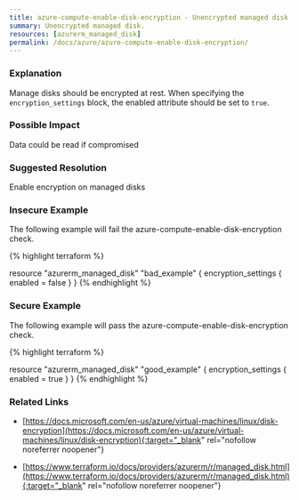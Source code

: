 ```yaml
---
title: azure-compute-enable-disk-encryption - Unencrypted managed disk.
summary: Unencrypted managed disk. 
resources: [azurerm_managed_disk] 
permalink: /docs/azure/azure-compute-enable-disk-encryption/
---
```

### Explanation


Manage disks should be encrypted at rest. When specifying the <code>encryption_settings</code> block, the enabled attribute should be set to <code>true</code>.


### Possible Impact
Data could be read if compromised

### Suggested Resolution
Enable encryption on managed disks


### Insecure Example

The following example will fail the azure-compute-enable-disk-encryption check.

{% highlight terraform %}

resource "azurerm_managed_disk" "bad_example" {
	encryption_settings {
		enabled = false
	}
}
{% endhighlight %}



### Secure Example

The following example will pass the azure-compute-enable-disk-encryption check.

{% highlight terraform %}

resource "azurerm_managed_disk" "good_example" {
	encryption_settings {
		enabled = true
	}
}
{% endhighlight %}



### Related Links


- [https://docs.microsoft.com/en-us/azure/virtual-machines/linux/disk-encryption](https://docs.microsoft.com/en-us/azure/virtual-machines/linux/disk-encryption){:target="_blank" rel="nofollow noreferrer noopener"}

- [https://www.terraform.io/docs/providers/azurerm/r/managed_disk.html](https://www.terraform.io/docs/providers/azurerm/r/managed_disk.html){:target="_blank" rel="nofollow noreferrer noopener"}


